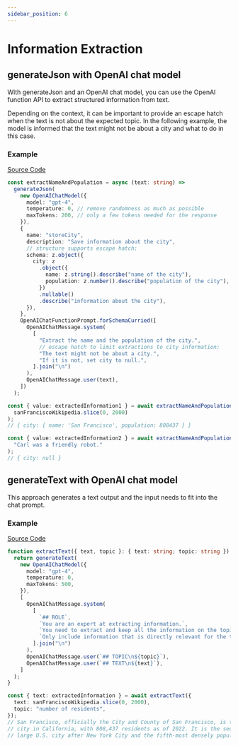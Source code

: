 ```yaml
---
sidebar_position: 6
---
```


# Information Extraction

## generateJson with OpenAI chat model

With generateJson and an OpenAI chat model, you can use the OpenAI function API to extract structured information from text.

Depending on the context, it can be important to provide an escape hatch when the text is not about the expected topic. In the following example, the model is informed that the text might not be about a city and what to do in this case.

### Example

[Source Code](https://github.com/lgrammel/modelfusion/blob/main/examples/basic/src/tutorials/information-extraction-openai-chat-functions.ts)

```ts
const extractNameAndPopulation = async (text: string) =>
  generateJson(
    new OpenAIChatModel({
      model: "gpt-4",
      temperature: 0, // remove randomness as much as possible
      maxTokens: 200, // only a few tokens needed for the response
    }),
    {
      name: "storeCity",
      description: "Save information about the city",
      // structure supports escape hatch:
      schema: z.object({
        city: z
          .object({
            name: z.string().describe("name of the city"),
            population: z.number().describe("population of the city"),
          })
          .nullable()
          .describe("information about the city"),
      }),
    },
    OpenAIChatFunctionPrompt.forSchemaCurried([
      OpenAIChatMessage.system(
        [
          "Extract the name and the population of the city.",
          // escape hatch to limit extractions to city information:
          "The text might not be about a city.",
          "If it is not, set city to null.",
        ].join("\n")
      ),
      OpenAIChatMessage.user(text),
    ])
  );

const { value: extractedInformation1 } = await extractNameAndPopulation(
  sanFranciscoWikipedia.slice(0, 2000)
);
// { city: { name: 'San Francisco', population: 808437 } }

const { value: extractedInformation2 } = await extractNameAndPopulation(
  "Carl was a friendly robot."
);
// { city: null }
```

## generateText with OpenAI chat model

This approach generates a text output and the input needs to fit into the chat prompt.

### Example

[Source Code](https://github.com/lgrammel/modelfusion/blob/main/examples/basic/src/tutorials/information-extraction-openai-chat.ts)

```ts
function extractText({ text, topic }: { text: string; topic: string }) {
  return generateText(
    new OpenAIChatModel({
      model: "gpt-4",
      temperature: 0,
      maxTokens: 500,
    }),
    [
      OpenAIChatMessage.system(
        [
          `## ROLE`,
          `You are an expert at extracting information.`,
          `You need to extract and keep all the information on the topic from the text below.`,
          `Only include information that is directly relevant for the topic.`,
        ].join("\n")
      ),
      OpenAIChatMessage.user(`## TOPIC\n${topic}`),
      OpenAIChatMessage.user(`## TEXT\n${text}`),
    ]
  );
}

const { text: extractedInformation } = await extractText({
  text: sanFranciscoWikipedia.slice(0, 2000),
  topic: "number of residents",
});
// San Francisco, officially the City and County of San Francisco, is the fourth most populous
// city in California, with 808,437 residents as of 2022. It is the second most densely populated
// large U.S. city after New York City and the fifth-most densely populated U.S. county. Among...
```
